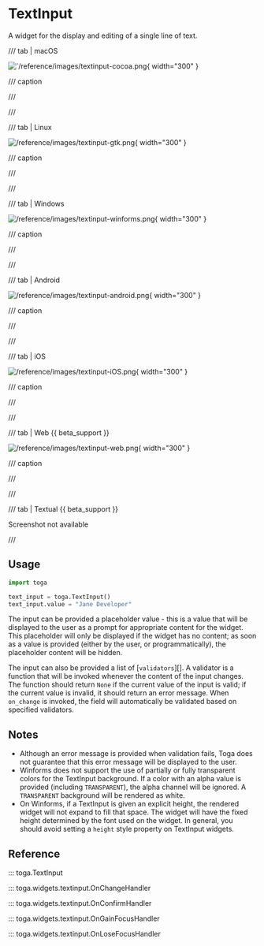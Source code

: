 # TextInput

A widget for the display and editing of a single line of text.

/// tab | macOS

![`/reference/images/textinput-cocoa.png](/reference/images/textinput-cocoa.png){ width="300" }

/// caption

///


<!-- TODO: Update alt text -->

///

/// tab | Linux

![/reference/images/textinput-gtk.png](/reference/images/textinput-gtk.png){ width="300" }

/// caption

///


<!-- TODO: Update alt text -->

///

/// tab | Windows

![/reference/images/textinput-winforms.png](/reference/images/textinput-winforms.png){ width="300" }

/// caption

///


<!-- TODO: Update alt text -->

///

/// tab | Android

![/reference/images/textinput-android.png](/reference/images/textinput-android.png){ width="300" }

/// caption

///


<!-- TODO: Update alt text -->

///

/// tab | iOS

![/reference/images/textinput-iOS.png](/reference/images/textinput-iOS.png){ width="300" }

/// caption

///


<!-- TODO: Update alt text -->

///

/// tab | Web {{ beta_support }}

![/reference/images/textinput-web.png](/reference/images/textinput-web.png){ width="300" }

/// caption

///


<!-- TODO: Update alt text -->

///

/// tab | Textual {{ beta_support }}

Screenshot not available

///

## Usage

```python
import toga

text_input = toga.TextInput()
text_input.value = "Jane Developer"
```

The input can be provided a placeholder value - this is a value that
will be displayed to the user as a prompt for appropriate content for
the widget. This placeholder will only be displayed if the widget has no
content; as soon as a value is provided (either by the user, or
programmatically), the placeholder content will be hidden.

The input can also be provided a list of
[`validators`][]. A validator is
a function that will be invoked whenever the content of the input
changes. The function should return `None` if the current value of the
input is valid; if the current value is invalid, it should return an
error message. When `on_change` is invoked, the field will automatically
be validated based on specified validators.

## Notes

- Although an error message is provided when validation fails, Toga does
  not guarantee that this error message will be displayed to the user.
- Winforms does not support the use of partially or fully transparent
  colors for the TextInput background. If a color with an alpha value is
  provided (including `TRANSPARENT`), the alpha channel will be ignored.
  A `TRANSPARENT` background will be rendered as white.
- On Winforms, if a TextInput is given an explicit height, the rendered
  widget will not expand to fill that space. The widget will have the
  fixed height determined by the font used on the widget. In general,
  you should avoid setting a `height` style property on TextInput
  widgets.

## Reference

::: toga.TextInput

::: toga.widgets.textinput.OnChangeHandler

::: toga.widgets.textinput.OnConfirmHandler

::: toga.widgets.textinput.OnGainFocusHandler

::: toga.widgets.textinput.OnLoseFocusHandler
